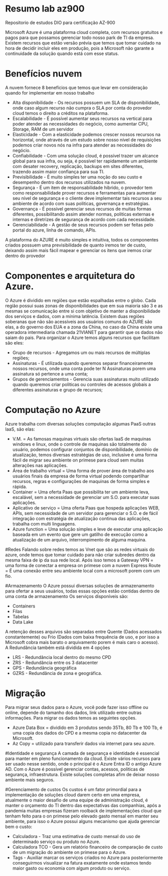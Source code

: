 # Resumo lab az900
Repositorio de estudos DIO para certificação AZ-900

Microsoft Azure é uma plataforma cloud completa, com recursos gratuitos e pagos para que possamos gerenciar todo nosso park de TI da empresa.
Existem recursos que estão versão prévia que temos que tomar cuidado na hora de decidir incluir eles em produção, pois a Microsoft não garante a continuidade da solução quando está com esse status.

# Benefícios nuvem
A nuvem fornece 8 benefícios que temos que levar em consideração quando for implementar em nosso trabalho
* Alta disponibilidade - Os recursos possuem um SLA de disponibilidade, onde caso algum recurso não cumpra o SLA por conta do provedor cloud temos o direito a créditos na plataforma. 
* Escalabilidade - É possível aumentar seus recursos na vertical  para poder atender as necessidades do negócio, como aumentar CPU, Storage, RAM de um servidor
* Elasticidade - Com a elasticidade podemos crescer nossos recursos na horizontal, onde através de um estudo sobre nosso nível de requisições podemos criar novos nós na infra para atender as necessidades do negócio.
* Confiabilidade - Com uma solução cloud, é possível trazer um alcance global para sua infra, ou seja, é possível ter rapidamente um ambiente com desater recovery, replicação, backups em sites diferentes, trazendo assim maior confiança para sua TI.
* Previsibilidade - É muito simples ter uma noção do seu custo e desempenho dentro dos recursos utilizados na nuvem.
* Segurança - É um item de responsabilidade hibrido, o provedor tem como responsabilidade prover recursos e ferramentas para aumentar seu nível de segurança e o cliente deve implementar tais recursos a seu ambiente de acordo com suas politicas, governança e estratégias.
* Governança - É possível gerenciar seus recursos de muitas formas diferentes, possibilitando assim atender normas, politicas externas e internas e diretrizes de segurança de acordo com cada necessidade.
* Gerenciabilidade - A gestão de seus recursos podem ser feitas pelo portal do azure, linha de comando, APIs.


A plataforma do AZURE é muito simples e intuitiva, todos os componentes criados possuem uma previsibilidade de quanto iremos ter de custo, deixando assim mais fácil mapear e gerenciar os itens que iremos criar dentro do provedor


# Componentes e arquitetura do Azure.
O Azure é dividido em regiões que estão espalhadas entre o globo.
Cada região possui suas zonas de disponibilidades que em sua maioria são 3 e as mesmas se comunicação entre si com objetivo de manter a disponibilidade dos serviços e dados, com a mínima latência.
Existem duas regiões soberanas que não são acessíveis aos usuários comuns do AZURE são elas, a do governo dos EUA e a zona da China, no caso da China existe uma operadora intermediaria chamada 21VIANET para garantir que os dados não saiam do pais.
Para organizar o Azure temos alguns recursos que facilitam são eles:
* Grupo de recursos - Agregamos um ou mais recursos de múltiplas regiões;
* Assinaturas - É utilizada quando queremos separar financeiramente nossos recursos, onde uma conta pode ter N Assinaturas porem uma assinatura só pertence a uma conta;
* Grupos de gerenciamentos - Gerencia suas assinaturas muito utilizado quando queremos criar politicas ou controles de acessos globais a diferentes assinaturas e grupo de recursos;  

# Computação no Azure
Azure trabalha com diversas soluções computação algumas PaaS outras IaaS, são elas:
* V.M. = As famosas maquinas virtuais são ofertas IaaS de maquinas windows e linux, onde o controle de maquinas são totalmente do usuário, podemos configurar conjuntos de disponibilidade, domínio de atualização, temos diversas estratégias de uso, inclusive é uma forma fácil de migrar seu ambiente on primese para cloud sem muitas alterações nas aplicações.
* Área de trabalho virtual = Uma forma de prover área de trabalho aos usuários finais da empresa de forma virtual podendo compartilhar recursos, regras e configurações de maquinas de forma simples e rápida.
* Container = Uma oferta Paas que possibilita ter um ambiente leva, escalável, sem a necessidade de gerenciar um S.O. para executar suas aplicações.
* Aplicativo de serviço = Uma oferta Paas que hospeda aplicações WEB, APIs, sem necessidade de um servidor para gerenciar o S.O. e de fácil integração com estratégia de atualização continua das aplicações, trabalha com multi linguagens.
* Azure function = Uma solução simples e leve de executar uma aplicação baseada em um evento que gere um gatilho de execução como a atualização de um arquivo, interrompimento de alguma maquina.

#Redes
  Falando sobre redes temos as Vnet que são as redes virtuais do azure, onde temos que tomar cuidado para não criar subredes dentro da mesma faixa de ip da sua rede local.
  Após isso temos a Gateway VPN = uma forma de conectar a empresa on primese com a nuvem
  Express Route = É uma conexão entre seu ambiente local com a microsoft porem com um fio.


#Armazenamento
O Azure possui diversas soluções de armazenamento para ofertar a seus usuários, todas essas opções estão contidas dentro de uma conta de armazenamento
Os serviços disponíveis são:
* Containers
* Filas
* Tabelas
* Data Lake

A retenção desses arquivos são separadas entre Quente (Dados acessados constantemente) ou Frio (Dados com baixa frequência de uso, e por isso a Microsoft cobra mais barato o arquivamento porem é mais caro o acesso).
A Redundância também está dividida em 4 opções
* LRS - Redundância local dentro do mesmo CPD
* ZRS - Redundância entre os 3 datacenter
* GPS - Redundância geográfica
* GZRS - Redundância de zona e geográfica.

# Migração 
Para migrar seus dados para o Azure, você pode fazer isso offline ou online, depende do tamanho dos dados, link utilizado entre outras informações.
Para migrar os dados temos as seguintes opções.
* Azure Data Box = dividido em 3 produtos sendo 35Tb, 80 Tb e 100 Tb, é uma copia dos dados do CPD e a mesma copia no datacenter da Microsoft.
* Az Copy = utilizado para transferir dados via internet para seu azure.

#Identidade e segurança 
A camada de segurança e identidade é essencial para manter em pleno funcionamento da cloud. Existe vários recursos para ser usado nesse sentido, onde o principal é o Azure Entra ID o antigo Azure AD. Com o Azure é possível gerenciar contas, acessos, politicas de segurança, infraestrutura. Existe soluções completas afim de deixar nosso ambiente mais seguros.

#Gerenciamento de custos
Os custos é um fator primordial para a implementação de soluções cloud darem certo em uma empresa, atualmente o maior desafio de uma equipe de administração cloud, é manter o orçamento do TI dentro das expectativas das companhias, após a pandemia muitas empresas fizeram roolback de implementações cloud que tenham feito para o on primese pelo elevado gasto mensal em manter seu ambiente, para isso o Azure possui alguns mecanismo que ajuda gerenciar bem o custo:
* Calculadora - Traz uma estimativa de custo mensal do uso de determinado serviço ou produto no Azure.
* Calculadora TCO - Gera um relatório financeiro de comparação de custo de um migração do ambiente on primese para o Azure.
* Tags - Auxiliar marcar os serviços criados no Azure para posteriormente conseguirmos visualizar na fatura exatamente onde estamos tendo maior gasto ou economia com algum produto ou serviço.

